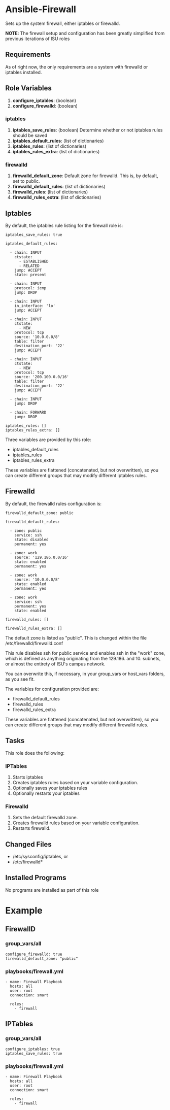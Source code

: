 Ansible-Firewall
================
Sets up the system firewall, either iptables or firewalld.

**NOTE**: The firewall setup and configuration has been greatly simplified from previous iterations of ISU roles

Requirements
------------
As of right now, the only requirements are a system with firewalld or iptables installed.

Role Variables
--------------
1. **configure_iptables**: (boolean)
1. **configure_firewalld**: (boolean)

### iptables
1. **iptables_save_rules**: (boolean) Determine whether or not iptables rules should be saved
1. **iptables_default_rules**: (list of dictionaries)
1. **iptables_rules**: (list of dictionaries)
1. **iptables_rules_extra**: (list of dictionaries)

### firewalld
1. **firewalld_default_zone**: Default zone for firewalld. This is, by default, set to public.
1. **firewalld_default_rules**: (list of dictionaries)
1. **firewalld_rules**: (list of dictionaries)
1. **firewalld_rules_extra**: (list of dictionaries)


Iptables
--------
By default, the iptables rule listing for the firewall role is:

    iptables_save_rules: true

    iptables_default_rules:

      - chain: INPUT
        ctstate:
          - ESTABLISHED
          - RELATED
        jump: ACCEPT
        state: present

      - chain: INPUT
        protocol: icmp
        jump: DROP

      - chain: INPUT
        in_interface: 'lo'
        jump: ACCEPT

      - chain: INPUT
        ctstate:
          - NEW
        protocol: tcp
        source: '10.0.0.0/8'
        table: filter
        destination_port: '22'
        jump: ACCEPT

      - chain: INPUT
        ctstate:
          - NEW
        protocol: tcp
        source: '200.100.0.0/16'
        table: filter
        destination_port: '22'
        jump: ACCEPT

      - chain: INPUT
        jump: DROP

      - chain: FORWARD
        jump: DROP

    iptables_rules: []
    iptables_rules_extra: []

Three variables are provided by this role:

- iptables_default_rules
- iptables_rules
- iptables_rules_extra

These variables are flattened (concatenated, but not overwritten), so you can create different groups that may modify different iptables rules.

Firewalld
---------
By default, the firewalld rules configuration is:

    firewalld_default_zone: public

    firewalld_default_rules:

      - zone: public
        service: ssh
        state: disabled
        permanent: yes

      - zone: work
        source: '129.186.0.0/16'
        state: enabled
        permanent: yes

      - zone: work
        source: '10.0.0.0/8'
        state: enabled
        permanent: yes

      - zone: work
        service: ssh
        permanent: yes
        state: enabled

    firewalld_rules: []

    firewalld_rules_extra: []

The default zone is listed as "public". This is changed within the file /etc/firewalld/firewalld.conf

This rule disables ssh for public service and enables ssh in the "work" zone, which is defined as anything originating from the 129.186. and 10. subnets, or almost the entirety of ISU's campus network.

You can overwrite this, if necessary, in your group_vars or host_vars folders, as you see fit.

The variables for configuration provided are:

- firewalld_default_rules
- firewalld_rules
- firewalld_rules_extra

These variables are flattened (concatenated, but not overwritten), so you can create different groups that may modify different firewalld rules.

Tasks
-----
This role does the following:

### IPTables
1. Starts iptables
2. Creates iptables rules based on your variable configuration.
3. Optionally saves your iptables rules
4. Optionally restarts your iptables

### Firewalld
1. Sets the default firewalld zone.
2. Creates firewalld rules based on your variable configuration.
3. Restarts firewalld.

Changed Files
-------------
- /etc/sysconfig/iptables, or
- /etc/firewalld*

Installed Programs
------------------
No programs are installed as part of this role

Example
=======

FirewallD
---------
### group_vars/all

    configure_firewalld: true
    firewalld_default_zone: "public"


### playbooks/firewall.yml

    - name: Firewall Playbook
      hosts: all
      user: root
      connection: smart

      roles:
        - firewall


IPTables
--------
### group_vars/all

    configure_iptables: true
    iptables_save_rules: true


### playbooks/firewall.yml

    - name: Firewall Playbook
      hosts: all
      user: root
      connection: smart

      roles:
        - firewall
